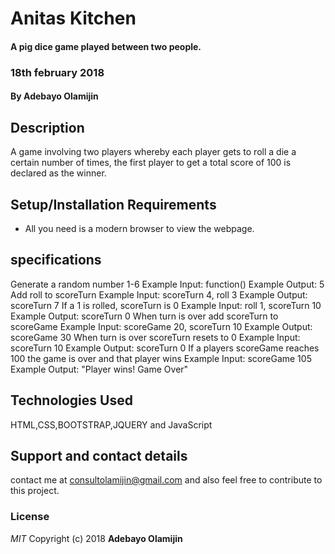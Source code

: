 # Anitas Kitchen
#### A pig dice game played between two people.
### 18th february 2018
#### By **Adebayo Olamijin**
## Description
A game involving two players whereby each player gets to roll a die a certain number of times,
the first player to get a total score of 100 is declared as the winner.
## Setup/Installation Requirements
* All you need is a modern browser to view the webpage.

## specifications
Generate a random number 1-6
Example Input: function()
Example Output: 5
Add roll to scoreTurn
Example Input: scoreTurn 4, roll 3
Example Output: scoreTurn 7
If a 1 is rolled, scoreTurn is 0
Example Input: roll 1, scoreTurn 10
Example Output: scoreTurn 0
When turn is over add scoreTurn to scoreGame
Example Input: scoreGame 20, scoreTurn 10
Example Output: scoreGame 30
When turn is over scoreTurn resets to 0
Example Input: scoreTurn 10
Example Output: scoreTurn 0
If a players scoreGame reaches 100 the game is over and that player wins
Example Input: scoreGame 105
Example Output: "Player wins! Game Over"

## Technologies Used
HTML,CSS,BOOTSTRAP,JQUERY and JavaScript
## Support and contact details
contact me at consultolamijin@gmail.com and also feel free to contribute to this project.
### License
*MIT*
Copyright (c) 2018 **Adebayo Olamijin**
